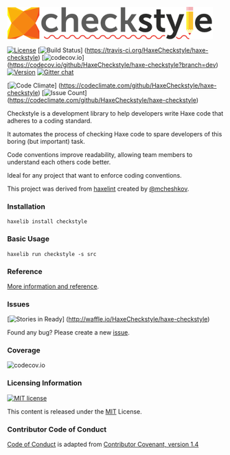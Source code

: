 ![logo](resources/logo.png)

[![License](https://img.shields.io/badge/license-MIT-blue.svg?style=flat)](http://opensource.org/licenses/MIT)
[![Build Status](https://travis-ci.org/HaxeCheckstyle/haxe-checkstyle.svg?branch=master)]
(https://travis-ci.org/HaxeCheckstyle/haxe-checkstyle)
[![codecov.io](https://codecov.io/github/HaxeCheckstyle/haxe-checkstyle/coverage.svg?branch=dev)]
(https://codecov.io/github/HaxeCheckstyle/haxe-checkstyle?branch=dev)
[![Version](https://img.shields.io/badge/haxelib-v2.0.0-orange.svg)](http://lib.haxe.org/p/checkstyle/)
[![Gitter chat](https://badges.gitter.im/Join%20Chat.svg)](https://gitter.im/HaxeCheckstyle/haxe-checkstyle)

[![Code Climate](https://codeclimate.com/github/HaxeCheckstyle/haxe-checkstyle/badges/gpa.svg)]
(https://codeclimate.com/github/HaxeCheckstyle/haxe-checkstyle)
[![Issue Count](https://codeclimate.com/github/HaxeCheckstyle/haxe-checkstyle/badges/issue_count.svg)]
(https://codeclimate.com/github/HaxeCheckstyle/haxe-checkstyle)

Checkstyle is a development library to help developers write Haxe code that adheres to a coding standard.

It automates the process of checking Haxe code to spare developers of this boring (but important) task.

Code conventions improve readability, allowing team members to understand each others code better.

Ideal for any project that want to enforce coding conventions.

This project was derived from [haxelint](https://github.com/mcheshkov/haxelint)
created by [@mcheshkov](https://github.com/mcheshkov).

### Installation

```
haxelib install checkstyle
```

### Basic Usage

```
haxelib run checkstyle -s src
```

### Reference

[More information and reference](http://haxecheckstyle.github.io/docs).

### Issues
[![Stories in Ready](https://badge.waffle.io/HaxeCheckstyle/haxe-checkstyle.svg?label=ready&title=Ready)]
(http://waffle.io/HaxeCheckstyle/haxe-checkstyle)

Found any bug? Please create a new [issue](https://github.com/HaxeCheckstyle/haxe-checkstyle/issues/new).

### Coverage

![codecov.io](https://codecov.io/github/HaxeCheckstyle/haxe-checkstyle/branch.svg?branch=dev)

### Licensing Information

<a rel="license" href="http://opensource.org/licenses/MIT">
<img alt="MIT license" height="40" src="http://upload.wikimedia.org/wikipedia/commons/c/c3/License_icon-mit.svg" /></a>

This content is released under the [MIT](http://opensource.org/licenses/MIT) License.

### Contributor Code of Conduct

[Code of Conduct](https://github.com/CoralineAda/contributor_covenant) is adapted from
[Contributor Covenant, version 1.4](http://contributor-covenant.org/version/1/4)
